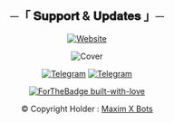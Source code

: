 <h2 align="center">
    ─「 𝐒𝐮𝐩𝐩𝐨𝐫𝐭 & 𝐔𝐩𝐝𝐚𝐭𝐞𝐬 」─
</h2>

<div align="center">

<p align="center"><a href="https://github.com/AL3X-Github"><img alt="Website" src="https://img.shields.io/badge/ㅤPowered By I𝗓υɱi 和泉ㅤ-blue"></a></p>


![Cover](https://te.legra.ph/file/d7b998c4051e21af8ef18.jpg)

</div>

<div align="center">


[![Telegram](https://img.shields.io/badge/Group-%232C3454?style=for-the-badge&logo=telegram&logoColor=white)](https://telegram.dog/MaximXGroup) [![Telegram](https://img.shields.io/badge/Channel-%232C3454?style=for-the-badge&logo=telegram&logoColor=white)](https://telegram.dog/MaximXChannels)

[![ForTheBadge built-with-love](http://ForTheBadge.com/images/badges/built-with-love.svg)](https://github.com/AL3X-Github)


© Copyright Holder : [Maxim X Bots](https://telegram.dog/MaximXBots)

</div>

